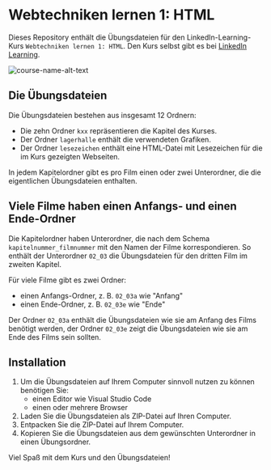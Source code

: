 # Webtechniken lernen 1: HTML
Dieses Repository enthält die Übungsdateien für den LinkedIn-Learning-Kurs `Webtechniken lernen 1: HTML`. Den Kurs selbst gibt es bei [LinkedIn Learning][lil-course-url].

![course-name-alt-text][lil-thumbnail-url] 

## Die Übungsdateien 
Die Übungsdateien bestehen aus insgesamt 12 Ordnern: 

- Die zehn Ordner `kxx` repräsentieren die Kapitel des Kurses.
- Der Ordner `lagerhalle` enthält die verwendeten Grafiken. 
- Der Ordner `lesezeichen` enthält eine HTML-Datei mit Lesezeichen für die im Kurs gezeigten Webseiten. 

In jedem Kapitelordner gibt es pro Film einen oder zwei Unterordner, die die eigentlichen Übungsdateien enthalten. 

## Viele Filme haben einen Anfangs- und einen Ende-Ordner 
Die Kapitelordner haben Unterordner, die nach dem Schema `kapitelnummer_filmnummer` mit den Namen der Filme korrespondieren. So enthält der Unterordner `02_03` die Übungsdateien für den dritten Film im zweiten Kapitel.

Für viele Filme gibt es zwei Ordner: 

- einen Anfangs-Ordner, z. B. `02_03a` wie "Anfang"
- einen Ende-Ordner, z. B. `02_03e` wie "Ende"

Der Ordner `02_03a` enthält die Übungsdateien wie sie am Anfang des Films benötigt werden, der Ordner `02_03e` zeigt die Übungsdateien wie sie am Ende des Films sein sollten. 


## Installation 
1. Um die Übungsdateien auf Ihrem Computer sinnvoll nutzen zu können benötigen Sie:
	- einen Editor wie Visual Studio Code 
    - einen oder mehrere Browser 
2. Laden Sie die Übungsdateien als ZIP-Datei auf Ihren Computer.  
3. Entpacken Sie die ZIP-Datei auf Ihrem Computer. 
4. Kopieren Sie die Übungsdateien aus dem gewünschten Unterordner in einen Übungsordner. 

Viel Spaß mit dem Kurs und den Übungsdateien! 

[0]: # (Replace these placeholder URLs with actual course URLs)

[lil-course-url]: https://www.linkedin.com/learning/
[lil-thumbnail-url]: https://

